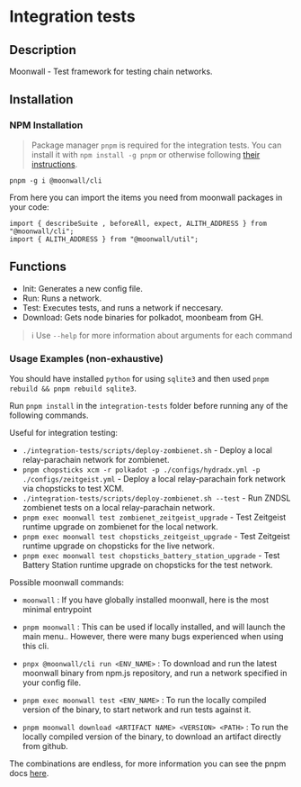 # Integration tests

## Description

Moonwall - Test framework for testing chain networks.

## Installation

### NPM Installation

> Package manager `pnpm` is required for the integration tests. You can install it with `npm install -g pnpm` or otherwise following [their instructions](https://pnpm.io/installation).

```
pnpm -g i @moonwall/cli
```

From here you can import the items you need from moonwall packages in your code:
```
import { describeSuite , beforeAll, expect, ALITH_ADDRESS } from "@moonwall/cli";
import { ALITH_ADDRESS } from "@moonwall/util";
```

## Functions

- Init: Generates a new config file.
- Run: Runs a network.
- Test: Executes tests, and runs a network if neccesary.
- Download: Gets node binaries for polkadot, moonbeam from GH.

> :information_source: Use `--help` for more information about arguments for each command

### Usage Examples (non-exhaustive)

You should have installed `python` for using `sqlite3` and then used `pnpm rebuild && pnpm rebuild sqlite3`.

Run `pnpm install` in the `integration-tests` folder before running any of the following commands.

Useful for integration testing:

- `./integration-tests/scripts/deploy-zombienet.sh` - Deploy a local relay-parachain network for zombienet.
- `pnpm chopsticks xcm -r polkadot -p ./configs/hydradx.yml -p ./configs/zeitgeist.yml` - Deploy a local relay-parachain fork network via chopsticks to test XCM.
- `./integration-tests/scripts/deploy-zombienet.sh --test` - Run ZNDSL zombienet tests on a local relay-parachain network.
- `pnpm exec moonwall test zombienet_zeitgeist_upgrade` - Test Zeitgeist runtime upgrade on zombienet for the local network.
- `pnpm exec moonwall test chopsticks_zeitgeist_upgrade` - Test Zeitgeist runtime upgrade on chopsticks for the live network.
- `pnpm exec moonwall test chopsticks_battery_station_upgrade` - Test Battery Station runtime upgrade on chopsticks for the test network.

Possible moonwall commands:

- `moonwall` : If you have globally installed moonwall, here is the most minimal entrypoint

- `pnpm moonwall` : This can be used if locally installed, and will launch the main menu.. However, there were many bugs experienced when using this cli.

- `pnpx @moonwall/cli run <ENV_NAME>` : To download and run the latest moonwall binary from npm.js repository, and run a network specified in your config file.

- `pnpm exec moonwall test <ENV_NAME>` : To run the locally compiled version of the binary, to start network and run tests against it.

- `pnpm moonwall download <ARTIFACT NAME> <VERSION> <PATH>` : To run the locally compiled version of the binary, to download an artifact directly from github.


The combinations are endless, for more information you can see the pnpm docs [here](https://pnpm.io/cli/run).